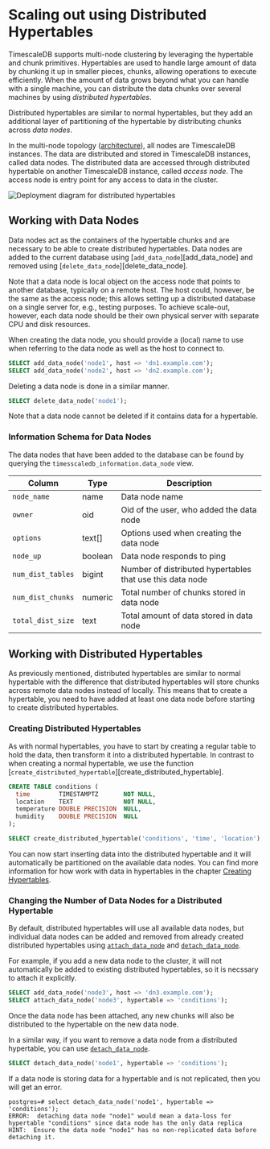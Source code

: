 # Scaling out using Distributed Hypertables

TimescaleDB supports multi-node clustering by leveraging the hypertable and chunk primitives.
Hypertables are used to handle large amount of data by chunking it up
in smaller pieces, chunks, allowing operations to execute efficiently. When
the amount of data grows beyond what you can handle with a single
machine, you can distribute the data chunks over several machines by using
*distributed hypertables*.

Distributed hypertables are similar to normal hypertables, but they
add an additional layer of partitioning of the hypertable by distributing chunks 
across *data nodes*.

In the multi-node topology ([architecture][]), all nodes are TimescaleDB instances.
The data are distributed and stored in TimescaleDB instances, called data nodes.
The distributed data are accessed through distributed hypertable
on another TimescaleDB instance, called *access node*.
The access node is entry point for any access to data in the cluster.

![Deployment diagram for distributed hypertables]()

## Working with Data Nodes

Data nodes act as the containers of the hypertable chunks and are
necessary to be able to create distributed hypertables. Data nodes are
added to the current database using [`add_data_node`][add_data_node]
and removed using [`delete_data_node`][delete_data_node].

Note that a data node is local object on the access node that points to another database, 
typically on a remote host. The host could, however, be the same as the access node; 
this allows setting up a distributed database on a single server for, e.g., testing purposes. 
To achieve scale-out, however, each data node should be 
their own physical server with separate CPU and disk resources.

When creating the
data node, you should provide a (local) name to use when referring to
the data node as well as the host to connect to.

```sql
SELECT add_data_node('node1', host => 'dn1.example.com');
SELECT add_data_node('node2', host => 'dn2.example.com');
```

Deleting a data node is done in a similar manner.

```sql
SELECT delete_data_node('node1');
```

Note that a data node cannot be deleted if it contains data for a
hypertable.

### Information Schema for Data Nodes

The data nodes that have been added to the database can be found by
querying the `timesscaledb_information.data_node` view.

| Column            | Type    | Description                                               |
|-------------------|---------|-----------------------------------------------------------|
| `node_name`       | name    | Data node name                                            |
| `owner`           | oid     | Oid of the user, who added the data node                  |
| `options`         | text[]  | Options used when creating the data node                  |
| `node_up`         | boolean | Data node responds to ping                                |
| `num_dist_tables` | bigint  | Number of distributed hypertables that use this data node |
| `num_dist_chunks` | numeric | Total number of chunks stored in data node                |
| `total_dist_size` | text    | Total amount of data stored in data node                  |

## Working with Distributed Hypertables

As previously mentioned, distributed hypertables are similar to normal
hypertable with the difference that distributed hypertables will
store chunks across remote data nodes instead of locally.
This means that
to create a hypertable, you need to have added at least one data node
before starting to create distributed hypertables.

### Creating Distributed Hypertables

As with normal hypertables, you have to start by creating a regular
table to hold the data, then transform it into a distributed
hypertable. In contrast to when creating a normal hypertable, we use
the function
[`create_distributed_hypertable`][create_distributed_hypertable].

```sql
CREATE TABLE conditions (
  time        TIMESTAMPTZ       NOT NULL,
  location    TEXT              NOT NULL,
  temperature DOUBLE PRECISION  NULL,
  humidity    DOUBLE PRECISION  NULL
);

SELECT create_distributed_hypertable('conditions', 'time', 'location');
```

You can now start inserting data into the distributed hypertable and
it will automatically be partitioned on the available data nodes. You
can find more information for how work with data in hypertables in the
chapter [Creating Hypertables][creating-hypertables].

### Changing the Number of Data Nodes for a Distributed Hypertable

By default, distributed hypertables will use all available data nodes,
but individual data nodes can be added and removed from already
created distributed hypertables using
[`attach_data_node`][attach_data_node] and
[`detach_data_node`][detach_data_node].

For example, if you add a new data node to the cluster, it will not automatically be
added to existing distributed hypertables, so it is necssary to attach
it explicitly.

```sql
SELECT add_data_node('node3', host => 'dn3.example.com');
SELECT attach_data_node('node3', hypertable => 'conditions');
```

Once the data node has been attached, any new chunks will also be
distributed to the hypertable on the new data node.

In a similar way, if you want to remove a data node from a distributed
hypertable, you can use [`detach_data_node`][detach_data_node].

```sql
SELECT detach_data_node('node1', hypertable => 'conditions');
```

If a data node is storing data for a hypertable and is not replicated,
then you will get an error.

```
postgres=# select detach_data_node('node1', hypertable => 'conditions');
ERROR:  detaching data node "node1" would mean a data-loss for hypertable "conditions" since data node has the only data replica
HINT:  Ensure the data node "node1" has no non-replicated data before detaching it.
```

[architecture]: /introduction/architecture#timescaledb-clustering
[attach_data_node]: /api#attach_data_node
[creating-hypertables]: /getting-started/creating-hypertables
[detach_data_node]: /api#detach_data_node

